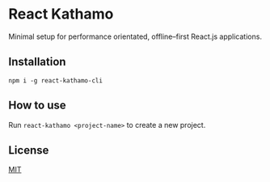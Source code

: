 # React Kathamo

Minimal setup for performance orientated, offline–first React.js applications.

## Installation

`npm i -g react-kathamo-cli`

## How to use

Run `react-kathamo <project-name>` to create a new project.

## License

[MIT](https://github.com/debashisbarman/react-kathamo-cli/blob/master/LICENSE)
